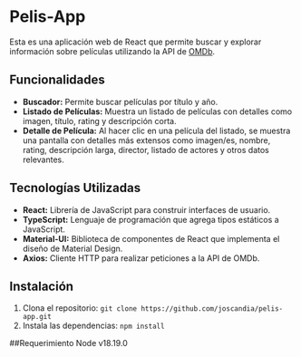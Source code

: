# Pelis-App

Esta es una aplicación web de React que permite buscar y explorar información sobre películas utilizando la API de [OMDb](http://www.omdbapi.com/).

## Funcionalidades

- **Buscador:** Permite buscar películas por título y año.
- **Listado de Películas:** Muestra un listado de películas con detalles como imagen, título, rating y descripción corta.
- **Detalle de Película:** Al hacer clic en una película del listado, se muestra una pantalla con detalles más extensos como imagen/es, nombre, rating, descripción larga, director, listado de actores y otros datos relevantes.

## Tecnologías Utilizadas

- **React:** Librería de JavaScript para construir interfaces de usuario.
- **TypeScript:** Lenguaje de programación que agrega tipos estáticos a JavaScript.
- **Material-UI:** Biblioteca de componentes de React que implementa el diseño de Material Design.
- **Axios:** Cliente HTTP para realizar peticiones a la API de OMDb.

## Instalación


1. Clona el repositorio: `git clone https://github.com/joscandia/pelis-app.git`
2. Instala las dependencias: `npm install`

##Requerimiento
Node v18.19.0
